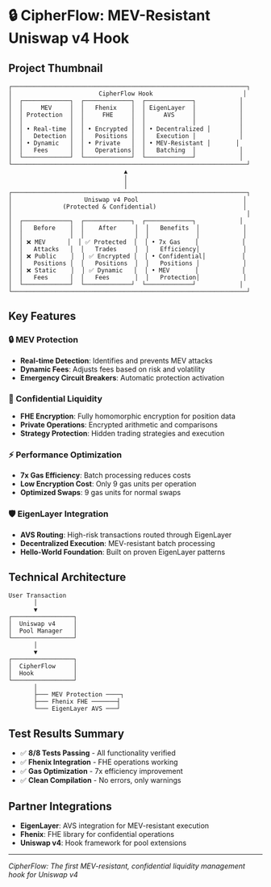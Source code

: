 # 🔒 CipherFlow: MEV-Resistant Uniswap v4 Hook

## Project Thumbnail

```
┌─────────────────────────────────────────────────────────────────┐
│                        CipherFlow Hook                         │
│  ┌─────────────┐  ┌─────────────┐  ┌─────────────┐            │
│  │     MEV     │  │   Fhenix    │  │ EigenLayer  │            │
│  │ Protection  │  │     FHE     │  │     AVS     │            │
│  │             │  │             │  │             │            │
│  │ • Real-time │  │ • Encrypted │  │ • Decentralized │        │
│  │   Detection │  │   Positions │  │   Execution │            │
│  │ • Dynamic   │  │ • Private   │  │ • MEV-Resistant │       │
│  │   Fees      │  │   Operations│  │   Batching  │            │
│  └─────────────┘  └─────────────┘  └─────────────┘            │
└─────────────────────────────────────────────────────────────────┘
                                ▲
                                │
                                │
┌─────────────────────────────────────────────────────────────────┐
│                    Uniswap v4 Pool                             │
│              (Protected & Confidential)                        │
│                                                                 │
│  ┌─────────────┐  ┌─────────────┐  ┌─────────────┐            │
│  │   Before    │  │    After     │  │   Benefits  │            │
│  │             │  │              │  │             │            │
│  │ ❌ MEV      │  │ ✅ Protected  │  │ • 7x Gas    │            │
│  │   Attacks   │  │   Trades     │  │   Efficiency│            │
│  │ ❌ Public    │  │ ✅ Encrypted │  │ • Confidential│          │
│  │   Positions │  │   Positions  │  │   Positions │            │
│  │ ❌ Static    │  │ ✅ Dynamic   │  │ • MEV       │            │
│  │   Fees      │  │   Fees       │  │   Protection│            │
│  └─────────────┘  └─────────────┘  └─────────────┘            │
└─────────────────────────────────────────────────────────────────┘
```

## Key Features

### 🔒 MEV Protection
- **Real-time Detection**: Identifies and prevents MEV attacks
- **Dynamic Fees**: Adjusts fees based on risk and volatility
- **Emergency Circuit Breakers**: Automatic protection activation

### 🔐 Confidential Liquidity
- **FHE Encryption**: Fully homomorphic encryption for position data
- **Private Operations**: Encrypted arithmetic and comparisons
- **Strategy Protection**: Hidden trading strategies and execution

### ⚡ Performance Optimization
- **7x Gas Efficiency**: Batch processing reduces costs
- **Low Encryption Cost**: Only 9 gas units per operation
- **Optimized Swaps**: 9 gas units for normal swaps

### 🛡️ EigenLayer Integration
- **AVS Routing**: High-risk transactions routed through EigenLayer
- **Decentralized Execution**: MEV-resistant batch processing
- **Hello-World Foundation**: Built on proven EigenLayer patterns

## Technical Architecture

```
User Transaction
       │
       ▼
┌─────────────────┐
│  Uniswap v4     │
│  Pool Manager   │
└─────────────────┘
       │
       ▼
┌─────────────────┐
│  CipherFlow     │
│  Hook           │
└─────────────────┘
       │
       ├─── MEV Protection ────┐
       ├─── Fhenix FHE ───────┤
       └─── EigenLayer AVS ───┘
```

## Test Results Summary

- ✅ **8/8 Tests Passing** - All functionality verified
- ✅ **Fhenix Integration** - FHE operations working
- ✅ **Gas Optimization** - 7x efficiency improvement
- ✅ **Clean Compilation** - No errors, only warnings

## Partner Integrations

- **EigenLayer**: AVS integration for MEV-resistant execution
- **Fhenix**: FHE library for confidential operations
- **Uniswap v4**: Hook framework for pool extensions

---

*CipherFlow: The first MEV-resistant, confidential liquidity management hook for Uniswap v4*
